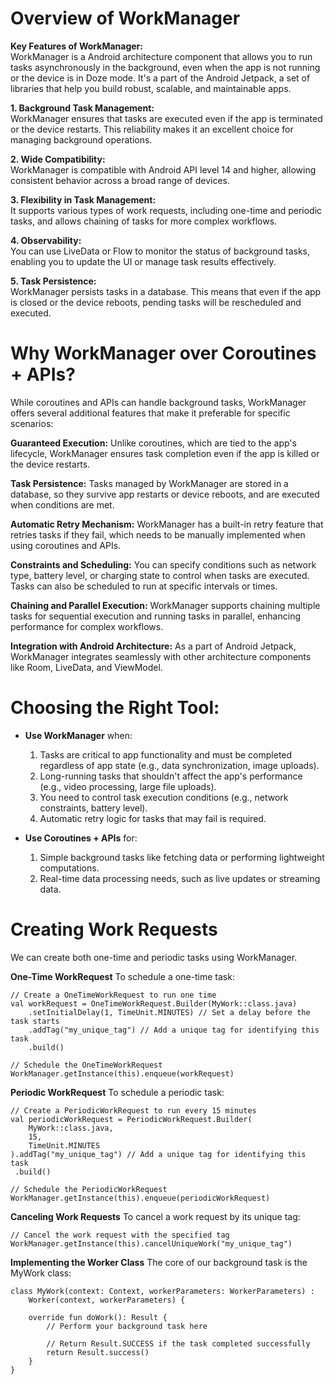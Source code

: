 # Overview of WorkManager 

**Key Features of WorkManager:** <br>
WorkManager is a Android architecture component that allows you to run tasks asynchronously in the background, even when the app is not running or 
the device is in Doze mode. It's a part of the Android Jetpack, a set of libraries that help you build robust, scalable, and maintainable apps.<br>

**1. Background Task Management:** <br>
WorkManager ensures that tasks are executed even if the app is terminated or the device restarts. This reliability makes it an excellent 
choice for managing background operations.

**2. Wide Compatibility:** <br>
WorkManager is compatible with Android API level 14 and higher, allowing consistent behavior across a broad range of devices.

**3. Flexibility in Task Management:** <br>
It supports various types of work requests, including one-time and periodic tasks, and allows chaining of tasks for more complex workflows.

**4. Observability:** <br>
You can use LiveData or Flow to monitor the status of background tasks, enabling you to update the UI or manage task results effectively.

**5. Task Persistence:** <br>
WorkManager persists tasks in a database. This means that even if the app is closed or the device reboots, pending tasks will be rescheduled and executed.

# Why WorkManager over Coroutines + APIs?
While coroutines and APIs can handle background tasks, WorkManager offers several additional features that make it preferable for specific scenarios:

**Guaranteed Execution:**
Unlike coroutines, which are tied to the app's lifecycle, WorkManager ensures task completion even if the app is killed or the device restarts.

**Task Persistence:**
Tasks managed by WorkManager are stored in a database, so they survive app restarts or device reboots, and are executed when conditions are met.

**Automatic Retry Mechanism:**
WorkManager has a built-in retry feature that retries tasks if they fail, which needs to be manually implemented when using coroutines and APIs.

**Constraints and Scheduling:**
You can specify conditions such as network type, battery level, or charging state to control when tasks are executed. Tasks can also be scheduled to run at specific intervals or times.

**Chaining and Parallel Execution:**
WorkManager supports chaining multiple tasks for sequential execution and running tasks in parallel, enhancing performance for complex workflows.

**Integration with Android Architecture:**
As a part of Android Jetpack, WorkManager integrates seamlessly with other architecture components like Room, LiveData, and ViewModel.

# Choosing the Right Tool:

- **Use WorkManager** when:
  1. Tasks are critical to app functionality and must be completed regardless of app state (e.g., data synchronization, image uploads).
  2. Long-running tasks that shouldn't affect the app's performance (e.g., video processing, large file uploads).
  3. You need to control task execution conditions (e.g., network constraints, battery level).
  4. Automatic retry logic for tasks that may fail is required.

- **Use Coroutines + APIs** for:
  1. Simple background tasks like fetching data or performing lightweight computations.
  2. Real-time data processing needs, such as live updates or streaming data.
 
# Creating Work Requests
We can create both one-time and periodic tasks using WorkManager.

**One-Time WorkRequest**
To schedule a one-time task:

```
// Create a OneTimeWorkRequest to run one time
val workRequest = OneTimeWorkRequest.Builder(MyWork::class.java)
    .setInitialDelay(1, TimeUnit.MINUTES) // Set a delay before the task starts
    .addTag("my_unique_tag") // Add a unique tag for identifying this task
    .build()

// Schedule the OneTimeWorkRequest
WorkManager.getInstance(this).enqueue(workRequest)
```

**Periodic WorkRequest**
To schedule a periodic task:

```
// Create a PeriodicWorkRequest to run every 15 minutes
val periodicWorkRequest = PeriodicWorkRequest.Builder(
    MyWork::class.java,
    15,
    TimeUnit.MINUTES
).addTag("my_unique_tag") // Add a unique tag for identifying this task
 .build()

// Schedule the PeriodicWorkRequest
WorkManager.getInstance(this).enqueue(periodicWorkRequest)
```

**Canceling Work Requests**
To cancel a work request by its unique tag:
```
// Cancel the work request with the specified tag
WorkManager.getInstance(this).cancelUniqueWork("my_unique_tag")
```

**Implementing the Worker Class**
The core of our background task is the MyWork class:

```
class MyWork(context: Context, workerParameters: WorkerParameters) :
    Worker(context, workerParameters) {

    override fun doWork(): Result {
        // Perform your background task here
        
        // Return Result.SUCCESS if the task completed successfully
        return Result.success()
    }
}
```



